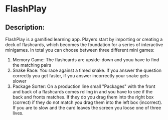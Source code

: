 # FlashPlay

## Description:
FlashPlay is a gamified learning app. Players start by importing or creating a deck of flashcards, which becomes the foundation for a series of interactive minigames. In total you can choose between three different mini games: 
1. Memory Game: The flashcards are upside-down and youu have to find the matching pairs
2. Snake Race: You race against a timed snake. If you answer the question correctly you get faster, if you answer incorrectly your snake gets slower
3. Package Sorter: On a production line small "Packages" with the front and back of a flashcards comes rolling in and you have to see if the back and fronts matches. If they do you drag them into the right box (correct) if they do not match you drag them into the left box (incorrect). If you are to slow and the card leaves the screen you loose one of three lives.
